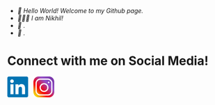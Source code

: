 - <i>👋 Hello World! Welcome to my Github page.
- 🙋🏻‍♂️ I am Nikhil!
- 👀 .
- 🌱 .</i>

<!---
nikhillohar/nikhillohar is a ✨ special ✨ repository because its `README.md` (this file) appears on your GitHub profile.
You can click the Preview link to take a look at your changes.
--->
# <b>Connect with me on Social Media!</b>
  [<img  src="linkedIn.png"  width="48"  height="48"  style="background-color:white;">][linkedin]
  &nbsp;
  [<img  src="instagram.svg" width="48" height="48"   style="background-color:white;">][instagram]
  

[instagram]:  https://www.instagram.com/nikhil.lohar
[linkedin]:   https://www.linkedin.com/in/nikhil-lohar/
